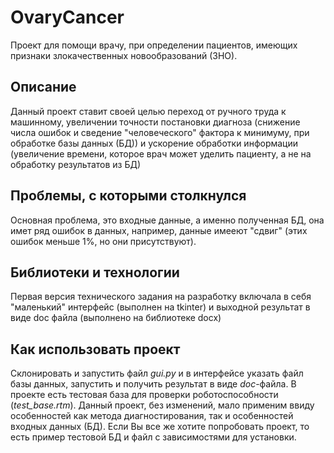 # OvaryCancer
Проект для помощи врачу, при определении пациентов, имеющих признаки злокачественных новообразований (ЗНО).

##  Описание
Данный проект ставит своей целью переход от ручного труда к машинному, увеличении точности постановки диагноза (снижение
числа ошибок и сведение "человеческого" фактора к минимуму, при обработке базы данных (БД)) и ускорение обработки 
информации (увеличение времени, которое врач может уделить пациенту, а не на обработку результатов из БД)

##  Проблемы, с которыми столкнулся
Основная проблема, это входные данные, а именно полученная БД, она имет ряд ошибок в данных, например, данные имееют 
"сдвиг" (этих ошибок меньше 1%, но они присутствуют).

##  Библиотеки и технологии
Первая версия технического задания на разработку включала в себя "маленький" интерфейс (выполнен на tkinter) и выходной 
результат в виде doc файла (выполнено на библиотеке docx)

##  Как использовать проект
Склонировать и запустить файл *gui.py* и в интерфейсе указать файл базы данных, запустить и получить результат в виде 
*doc*-файла. В проекте есть тестовая база для проверки роботоспособности (*test_base.rtm*).
Данный проект, без изменений, мало применим ввиду особенностей как метода диагностирования, так и особенностей входных 
данных (БД). Если Вы все же хотите попробовать проект, то есть пример тестовой БД и файл с зависимостями для установки. 